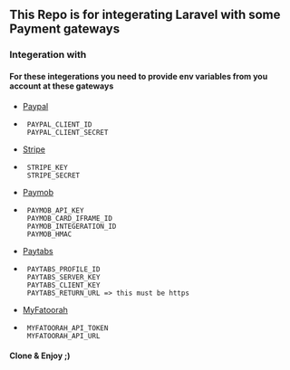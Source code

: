 
## This Repo is for integerating Laravel with some Payment gateways

### Integeration with
#### For these integerations you need to provide env variables from you account at these gateways

* [Paypal](https://developer.paypal.com/api/rest/)

* ```
   PAYPAL_CLIENT_ID
   PAYPAL_CLIENT_SECRET
   ```

* [Stripe](https://stripe.com/docs/api)
* ```
   STRIPE_KEY
   STRIPE_SECRET
   ```
    
* [Paymob](https://docs.paymob.com/docs)
* ```
   PAYMOB_API_KEY
   PAYMOB_CARD_IFRAME_ID
   PAYMOB_INTEGERATION_ID
   PAYMOB_HMAC
   ```

* [Paytabs](https://site.paytabs.com/en/pt2-documentation/)
* ```
   PAYTABS_PROFILE_ID
   PAYTABS_SERVER_KEY
   PAYTABS_CLIENT_KEY
   PAYTABS_RETURN_URL => this must be https
   ```

* [MyFatoorah](https://myfatoorah.readme.io/docs)
* ```
   MYFATOORAH_API_TOKEN
   MYFATOORAH_API_URL
   ```



#### Clone & Enjoy ;)

